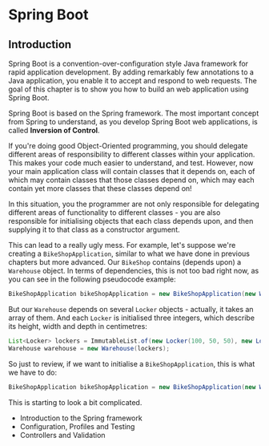 # Spring Boot

## Introduction
Spring Boot is a convention-over-configuration style Java framework for rapid application development. By adding remarkably few annotations to a Java application, you enable it to accept and respond to web requests. The goal of this chapter is to show you how to build an web application using Spring Boot. 

Spring Boot is based on the Spring framework. The most important concept from Spring to understand, as you develop Spring Boot web applications, is called **Inversion of Control**.

If you're doing good Object-Oriented programming, you should delegate different areas of responsibility to different classes within your application. This makes your code much easier to understand, and test. However, now your main application class will contain classes that it depends on, each of which may contain classes that those classes depend on, which may each contain yet more classes that these classes depend on!

In this situation, you the programmer are not only responsible for delegating different areas of functionality to different classes - you are also responsible for initialising objects that each class depends upon, and then supplying it to that class as a constructor argument. 

This can lead to a really ugly mess. For example, let's suppose we're creating a `BikeShopApplication`, similar to what we have done in previous chapters but more advanced. Our `BikeShop` contains (depends upon) a `Warehouse` object. In terms of dependencies, this is not too bad right now, as you can see in the following pseudocode example: 

```java
BikeShopApplication bikeShopApplication = new BikeShopApplication(new Warehouse()); 
```

But our `Warehouse` depends on several `Locker` objects - actually, it takes an array of them. And each `Locker` is initialised three integers, which describe its height, width and depth in centimetres:

```java
List<Locker> lockers = ImmutableList.of(new Locker(100, 50, 50), new Locker(75, 30, 40);
Warehouse warehouse = new Warehouse(lockers);

```

So just to review, if we want to initialise a `BikeShopApplication`, this is what we have to do:

 ```java
BikeShopApplication bikeShopApplication = new BikeShopApplication(new Warehouse(ImmutableList.of(new Locker(100, 50, 50), new Locker(75, 40, 40))));
 ```

This is starting to look a bit complicated.



* Introduction to the Spring framework
* Configuration, Profiles and Testing
* Controllers and Validation
